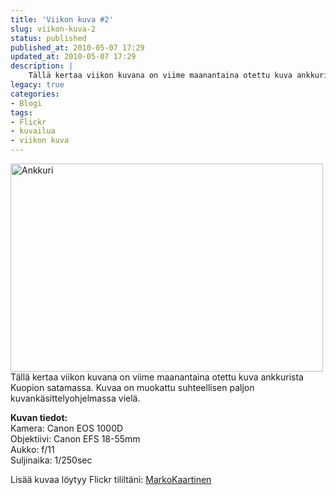 ```yaml
---
title: 'Viikon kuva #2'
slug: viikon-kuva-2
status: published
published_at: 2010-05-07 17:29
updated_at: 2010-05-07 17:29
description: |
    Tällä kertaa viikon kuvana on viime maanantaina otettu kuva ankkurista Kuopion satamassa. Kuvaa on muokattu suhteellisen paljon kuvankäsittelyohjelmassa vielä. Kuvan tiedot: Kamera: Canon EOS 1000D Objektiivi: Canon EFS 18-55mm Aukko: f/11 Suljinaika: 1/250sec Lisää kuvaa löytyy Flickr tililtäni: MarkoKaartinen
legacy: true
categories:
- Blogi
tags:
- Flickr
- kuvailua
- viikon kuva
---
```


<p><a title="Ankkuri by MarkoKaartinen, on Flickr" href="http://www.flickr.com/photos/markokaartinen/4574622060/"><img loading="lazy" decoding="async" src="http://farm4.static.flickr.com/3414/4574622060_c64d88b59e.jpg" alt="Ankkuri" width="500" height="333" /></a><br />
 Tällä kertaa viikon kuvana on viime maanantaina otettu kuva ankkurista Kuopion satamassa. Kuvaa on muokattu suhteellisen paljon kuvankäsittelyohjelmassa vielä.</p>
<p><strong>Kuvan tiedot:</strong><br />
 Kamera: Canon EOS 1000D<br />
 Objektiivi: Canon EFS 18-55mm<br />
 Aukko: f/11<br />
 Suljinaika: 1/250sec</p>
<p>Lisää kuvaa löytyy Flickr tililtäni: <a href="http://www.flickr.com/people/markokaartinen/" target="_blank">MarkoKaartinen</a></p>